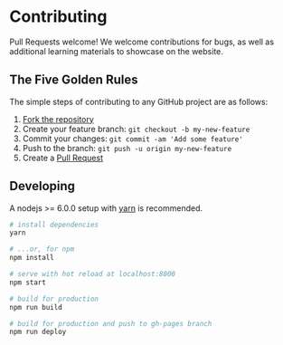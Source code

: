 # Contributing

Pull Requests welcome! We welcome contributions for bugs, as well as additional learning materials to showcase on the website.

## The Five Golden Rules

The simple steps of contributing to any GitHub project are as follows:

1. [Fork the repository](https://github.com/reactjs-id/reactjs.id/fork)
2. Create your feature branch: `git checkout -b my-new-feature`
3. Commit your changes: `git commit -am 'Add some feature'`
4. Push to the branch: `git push -u origin my-new-feature`
5. Create a [Pull Request](https://github.com/reactjs-id/reactjs.id/pulls)

## Developing

A nodejs >= 6.0.0 setup with [yarn](https://yarnpkg.com/) is recommended.

```bash
# install dependencies
yarn

# ...or, for npm
npm install

# serve with hot reload at localhost:8000
npm start

# build for production
npm run build

# build for production and push to gh-pages branch
npm run deploy
```
